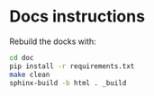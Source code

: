 # Docs instructions


Rebuild the docks with: 
```bash
cd doc
pip install -r requirements.txt
make clean
sphinx-build -b html . _build
```

